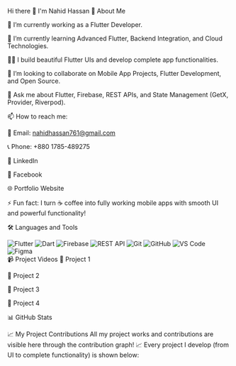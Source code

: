 Hi there 👋 I'm Nahid Hassan
🚀 About Me



🔭 I’m currently working as a Flutter Developer.

🌱 I’m currently learning Advanced Flutter, Backend Integration, and Cloud Technologies.

👨‍💻 I build beautiful Flutter UIs and develop complete app functionalities.

👯 I’m looking to collaborate on Mobile App Projects, Flutter Development, and Open Source.

💬 Ask me about Flutter, Firebase, REST APIs, and State Management (GetX, Provider, Riverpod).

📫 How to reach me:

📧 Email: nahidhassan761@gmail.com

📞 Phone: +880 1785-489275

🔗 LinkedIn

🔗 Facebook

🌐 Portfolio Website

⚡ Fun fact:
I turn ☕ coffee into fully working mobile apps with smooth UI and powerful functionality!

🛠️ Languages and Tools
<div align="left"> <img src="https://img.shields.io/badge/Flutter-02569B?style=for-the-badge&logo=flutter&logoColor=white" alt="Flutter" /> <img src="https://img.shields.io/badge/Dart-0175C2?style=for-the-badge&logo=dart&logoColor=white" alt="Dart" /> <img src="https://img.shields.io/badge/Firebase-FFCA28?style=for-the-badge&logo=firebase&logoColor=black" alt="Firebase" /> <img src="https://img.shields.io/badge/REST%20API-005571?style=for-the-badge&logo=postman&logoColor=white" alt="REST API" /> <img src="https://img.shields.io/badge/Git-F05032?style=for-the-badge&logo=git&logoColor=white" alt="Git" /> <img src="https://img.shields.io/badge/GitHub-181717?style=for-the-badge&logo=github&logoColor=white" alt="GitHub" /> <img src="https://img.shields.io/badge/Visual%20Studio%20Code-007ACC?style=for-the-badge&logo=visual-studio-code&logoColor=white" alt="VS Code" /> <img src="https://img.shields.io/badge/Figma-F24E1E?style=for-the-badge&logo=figma&logoColor=white" alt="Figma" /> </div>
📹 Project Videos
🔗 Project 1

🔗 Project 2

🔗 Project 3

🔗 Project 4

📊 GitHub Stats

📈 My Project Contributions
All my project works and contributions are visible here through the contribution graph! 📈
Every project I develop (from UI to complete functionality) is shown below:
